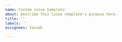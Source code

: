 ```yaml
---
name: Custom issue template
about: Describe this issue template's purpose here.
title: ''
labels: ''
assignees: teivah

---
```



